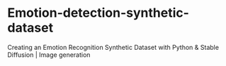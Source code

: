 # Emotion-detection-synthetic-dataset
Creating an Emotion Recognition Synthetic Dataset with Python & Stable Diffusion | Image generation
